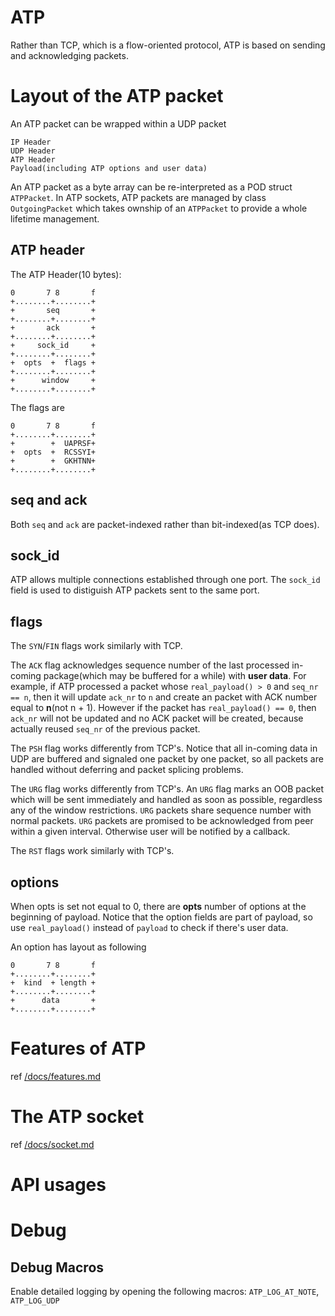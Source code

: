 # ATP
Rather than TCP, which is a flow-oriented protocol, ATP is based on sending and acknowledging packets.

# Layout of the ATP packet
An ATP packet can be wrapped within a UDP packet

    IP Header
    UDP Header
    ATP Header
    Payload(including ATP options and user data)

An ATP packet as a byte array can be re-interpreted as a POD struct `ATPPacket`. In ATP sockets, ATP packets are managed by class `OutgoingPacket` which takes ownship of an `ATPPacket` to provide a whole lifetime management.

## ATP header

The ATP Header(10 bytes):
    
    0       7 8       f
    +........+........+
    +       seq       +
    +........+........+
    +       ack       +
    +........+........+
    +     sock_id     +
    +........+........+
    +  opts  +  flags +
    +........+........+
    +      window     +
    +........+........+

The flags are

    0       7 8       f
    +........+........+
    +        +  UAPRSF+
    +  opts  +  RCSSYI+
    +        +  GKHTNN+
    +........+........+

## seq and ack
Both `seq` and `ack` are packet-indexed rather than bit-indexed(as TCP does).

## sock_id
ATP allows multiple connections established through one port. The `sock_id` field is used to distiguish ATP packets sent to the same port.

## flags

The `SYN`/`FIN` flags work similarly with TCP.

The `ACK` flag acknowledges sequence number of the last processed in-coming package(which may be buffered for a while) with **user data**. For example, if ATP processed a packet whose `real_payload() > 0` and `seq_nr == n`, then it will update `ack_nr` to `n` and create an packet with ACK number equal to **n**(not n + 1). However if the packet has `real_payload() == 0`, then `ack_nr` will not be updated and no ACK packet will be created, because actually reused `seq_nr` of the previous packet.

The `PSH` flag works differently from TCP's. Notice that all in-coming data in UDP are buffered and signaled one packet by one packet, so all packets are handled without deferring and packet splicing problems.

The `URG` flag works differently from TCP's. An `URG` flag marks an OOB packet which will be sent immediately and handled as soon as possible, regardless any of the window restrictions. `URG` packets share sequence number with normal packets. `URG` packets are promised to be acknowledged from peer within a given interval. Otherwise user will be notified by a callback.

The `RST` flags work similarly with TCP's.

## options

When opts is set not equal to 0, there are **opts** number of options at the beginning of payload. Notice that the option fields are part of payload, so use `real_payload()` instead of `payload` to check if there's user data.

An option has layout as following
    
    0       7 8       f
    +........+........+
    +  kind  + length +
    +........+........+
    +      data       +
    +........+........+


# Features of ATP
ref [/docs/features.md](/docs/features.md)

# The ATP socket
ref [/docs/socket.md](/docs/socket.md)

# API usages

# Debug
## Debug Macros
Enable detailed logging by opening the following macros: `ATP_LOG_AT_NOTE`, `ATP_LOG_UDP`
